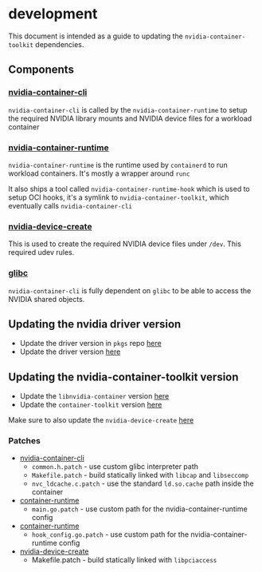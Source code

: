 # development

This document is intended as a guide to updating the `nvidia-container-toolkit` dependencies.

## Components

### [nvidia-container-cli](./nvidia-container-cli/)

`nvidia-container-cli` is called by the `nvidia-container-runtime` to setup the required NVIDIA library mounts and NVIDIA device files for a workload container

### [nvidia-container-runtime](./nvidia-container-runtime/)

`nvidia-container-runtime` is the runtime used by `containerd` to run workload containers. It's mostly a wrapper around `runc`

It also ships a tool called `nvidia-container-runtime-hook` which is used to setup OCI hooks, it's a symlink to `nvidia-container-toolkit`, which eventually calls `nvidia-container-cli`

### [nvidia-device-create](./nvidia-device-create/)

This is used to create the required NVIDIA device files under `/dev`. This required udev rules.

### [glibc](./glibc/)

`nvidia-container-cli` is fully dependent on `glibc` to be able to access the NVIDIA shared objects.

## Updating the nvidia driver version

- Update the driver version in `pkgs` repo [here](https://github.com/siderolabs/pkgs/blob/master/nonfree/kmod-nvidia/pkg.yaml)
- Update the driver version [here](../Pkgfile)

## Updating the nvidia-container-toolkit version

- Update the `libnvidia-container` version [here](./nvidia-container-cli/pkg.yaml)
- Update the `container-toolkit` version [here](./nvidia-container-runtime/pkg.yaml)

Make sure to also update the `nvidia-device-create` [here](./nvidia-device-create/pkg.yaml)

### Patches

- [nvidia-container-cli](./nvidia-container-cli/patches/libnvidia-container/)
    - `common.h.patch` - use custom glibc interpreter path
    - `Makefile.patch` - build statically linked with `libcap` and `libseccomp`
    - `nvc_ldcache.c.patch` - use the standard `ld.so.cache` path inside the container
- [container-runtime](./nvidia-container-runtime/patches/nvidia-container-runtime/)
    - `main.go.patch` - use custom path for the nvidia-container-runtime config
- [container-runtime](./nvidia-container-runtime/patches/nvidia-container-toolkit/)
    - `hook_config.go.patch` - use custom path for the nvidia-container-runtime config
- [nvidia-device-create](./nvidia-device-create/patches/nvidia-graphics-drivers-build/)
    - Makefile.patch - build statically linked with `libpciaccess`
